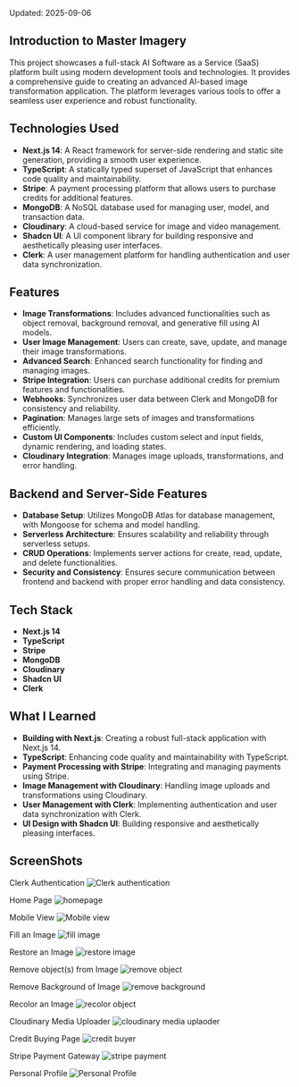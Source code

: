 Updated: 2025-09-06

## Introduction to Master Imagery

This project showcases a full-stack AI Software as a Service (SaaS) platform built using modern development tools and technologies. It provides a comprehensive guide to creating an advanced AI-based image transformation application. The platform leverages various tools to offer a seamless user experience and robust functionality.

## Technologies Used

- **Next.js 14**: A React framework for server-side rendering and static site generation, providing a smooth user experience.
- **TypeScript**: A statically typed superset of JavaScript that enhances code quality and maintainability.
- **Stripe**: A payment processing platform that allows users to purchase credits for additional features.
- **MongoDB**: A NoSQL database used for managing user, model, and transaction data.
- **Cloudinary**: A cloud-based service for image and video management.
- **Shadcn UI**: A UI component library for building responsive and aesthetically pleasing user interfaces.
- **Clerk**: A user management platform for handling authentication and user data synchronization.

## Features

- **Image Transformations**: Includes advanced functionalities such as object removal, background removal, and generative fill using AI models.
- **User Image Management**: Users can create, save, update, and manage their image transformations.
- **Advanced Search**: Enhanced search functionality for finding and managing images.
- **Stripe Integration**: Users can purchase additional credits for premium features and functionalities.
- **Webhooks**: Synchronizes user data between Clerk and MongoDB for consistency and reliability.
- **Pagination**: Manages large sets of images and transformations efficiently.
- **Custom UI Components**: Includes custom select and input fields, dynamic rendering, and loading states.
- **Cloudinary Integration**: Manages image uploads, transformations, and error handling.

## Backend and Server-Side Features

- **Database Setup**: Utilizes MongoDB Atlas for database management, with Mongoose for schema and model handling.
- **Serverless Architecture**: Ensures scalability and reliability through serverless setups.
- **CRUD Operations**: Implements server actions for create, read, update, and delete functionalities.
- **Security and Consistency**: Ensures secure communication between frontend and backend with proper error handling and data consistency.

## Tech Stack

- **Next.js 14**
- **TypeScript**
- **Stripe**
- **MongoDB**
- **Cloudinary**
- **Shadcn UI**
- **Clerk**

## What I Learned

- **Building with Next.js**: Creating a robust full-stack application with Next.js 14.
- **TypeScript**: Enhancing code quality and maintainability with TypeScript.
- **Payment Processing with Stripe**: Integrating and managing payments using Stripe.
- **Image Management with Cloudinary**: Handling image uploads and transformations using Cloudinary.
- **User Management with Clerk**: Implementing authentication and user data synchronization with Clerk.
- **UI Design with Shadcn UI**: Building responsive and aesthetically pleasing interfaces.

## ScreenShots
Clerk Authentication
![Clerk authentication](https://github.com/Ibrahim77890/unbounded_imagination/assets/116308180/d8fe0edc-6264-4fb4-984a-d866482124d1)

Home Page
![homepage](https://github.com/Ibrahim77890/unbounded_imagination/assets/116308180/dd14aba9-1ae0-4791-b1d4-b30f3e921503)

Mobile View
![Mobile view](https://github.com/Ibrahim77890/unbounded_imagination/assets/116308180/15f47b4e-a95f-4a04-bc7d-fad87758152d)

Fill an Image
![fill image](https://github.com/Ibrahim77890/unbounded_imagination/assets/116308180/7bfc805d-078c-4d15-9087-294b0b78edb9)

Restore an Image
![restore image](https://github.com/Ibrahim77890/unbounded_imagination/assets/116308180/6d1cef96-5e70-4630-a724-d458b448d85f)

Remove object(s) from Image
![remove object](https://github.com/Ibrahim77890/unbounded_imagination/assets/116308180/e3ad0b1f-c943-468d-ac33-26edf8ee323e)

Remove Background of Image
![remove background](https://github.com/Ibrahim77890/unbounded_imagination/assets/116308180/7db6d636-eaea-41f0-9bfe-6082008bef3f)

Recolor an Image
![recolor object](https://github.com/Ibrahim77890/unbounded_imagination/assets/116308180/fdb54cf3-753a-4046-a16e-0c9228b82417)

Cloudinary Media Uploader
![cloudinary media uplaoder](https://github.com/Ibrahim77890/unbounded_imagination/assets/116308180/62823e16-4cb7-4a01-8d8d-25d323629559)

Credit Buying Page
![credit buyer](https://github.com/Ibrahim77890/unbounded_imagination/assets/116308180/49460b84-6967-45d3-bd31-4858154d6bbc)

Stripe Payment Gateway
![stripe payment](https://github.com/Ibrahim77890/unbounded_imagination/assets/116308180/2a194b71-6210-41c0-90aa-0a6bf8bdfdc5)

Personal Profile
![Personal Profile](https://github.com/Ibrahim77890/unbounded_imagination/assets/116308180/fbc07801-03c4-4a0a-b7a3-ab5e51d0b35a)